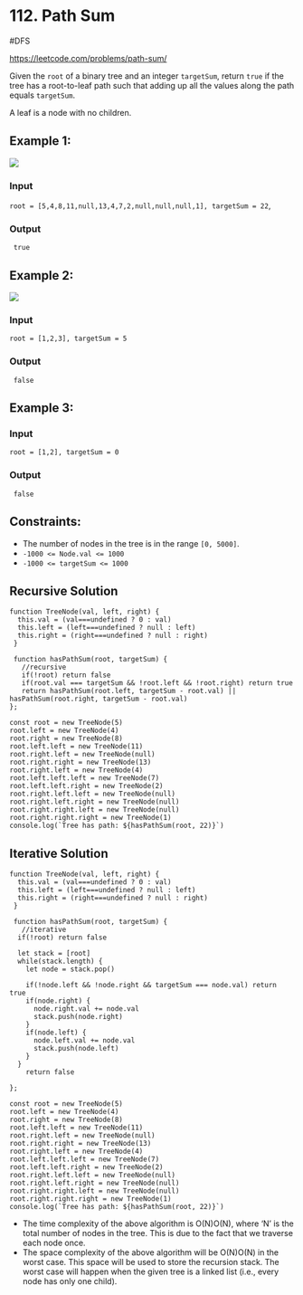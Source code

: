 # 112. Path Sum
#DFS

https://leetcode.com/problems/path-sum/

Given the `root` of a binary tree and an integer `targetSum`, return `true` if the tree has a root-to-leaf path such that adding up all the values along the path equals `targetSum`.

A leaf is a node with no children.



## Example 1:
![](https://assets.leetcode.com/uploads/2021/01/18/pathsum1.jpg)

### Input
`root = [5,4,8,11,null,13,4,7,2,null,null,null,1], targetSum = 22`,
### Output
` true`

## Example 2:
![](https://assets.leetcode.com/uploads/2021/01/18/pathsum2.jpg)
### Input
`root = [1,2,3], targetSum = 5`
### Output
` false`

## Example 3:
 
### Input
`root = [1,2], targetSum = 0`
### Output
` false`


## Constraints:

- The number of nodes in the tree is in the range `[0, 5000]`.
- `-1000 <= Node.val <= 1000`
- `-1000 <= targetSum <= 1000`

## Recursive Solution

````
function TreeNode(val, left, right) {
  this.val = (val===undefined ? 0 : val)
  this.left = (left===undefined ? null : left)
  this.right = (right===undefined ? null : right)
 }

 function hasPathSum(root, targetSum) {
   //recursive
   if(!root) return false
   if(root.val === targetSum && !root.left && !root.right) return true
   return hasPathSum(root.left, targetSum - root.val) || hasPathSum(root.right, targetSum - root.val)
};

const root = new TreeNode(5)
root.left = new TreeNode(4)
root.right = new TreeNode(8)
root.left.left = new TreeNode(11)
root.right.left = new TreeNode(null)
root.right.right = new TreeNode(13)
root.right.left = new TreeNode(4)
root.left.left.left = new TreeNode(7)
root.left.left.right = new TreeNode(2)
root.right.left.left = new TreeNode(null)
root.right.left.right = new TreeNode(null)
root.right.right.left = new TreeNode(null)
root.right.right.right = new TreeNode(1)
console.log(`Tree has path: ${hasPathSum(root, 22)}`)
````

## Iterative Solution
````
function TreeNode(val, left, right) {
  this.val = (val===undefined ? 0 : val)
  this.left = (left===undefined ? null : left)
  this.right = (right===undefined ? null : right)
 }

 function hasPathSum(root, targetSum) {
   //iterative
  if(!root) return false
  
  let stack = [root]
  while(stack.length) {
    let node = stack.pop()
    
    if(!node.left && !node.right && targetSum === node.val) return true
    if(node.right) {
      node.right.val += node.val
      stack.push(node.right)
    }
    if(node.left) {
      node.left.val += node.val
      stack.push(node.left)
    }
  }
    return false
   
};

const root = new TreeNode(5)
root.left = new TreeNode(4)
root.right = new TreeNode(8)
root.left.left = new TreeNode(11)
root.right.left = new TreeNode(null)
root.right.right = new TreeNode(13)
root.right.left = new TreeNode(4)
root.left.left.left = new TreeNode(7)
root.left.left.right = new TreeNode(2)
root.right.left.left = new TreeNode(null)
root.right.left.right = new TreeNode(null)
root.right.right.left = new TreeNode(null)
root.right.right.right = new TreeNode(1)
console.log(`Tree has path: ${hasPathSum(root, 22)}`)
````

- The time complexity of the above algorithm is O(N)O(N), where ‘N’ is the total number of nodes in the tree. This is due to the fact that we traverse each node once.
- The space complexity of the above algorithm will be O(N)O(N) in the worst case. This space will be used to store the recursion stack. The worst case will happen when the given tree is a linked list (i.e., every node has only one child).
